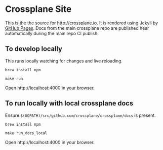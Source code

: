 # Crossplane Site

This is the the source for http://crossplane.io. It is rendered using [Jekyll](https://jekyllrb.com/) by [GitHub Pages](https://pages.github.com/). Docs from the main crossplane repo are published hear automatically during the main repo CI publish.

## To develop locally

This runs locally watching for changes and live reloading.

```
brew install npm

make run
```

Open http://localhost:4000 in your browser.

## To run locally with local crossplane docs
Ensure `$(GOPATH)/src/github.com/crossplane/crossplane/docs` is present.

```
brew install npm

make run_docs_local
```

Open http://localhost:4000 in your browser.
